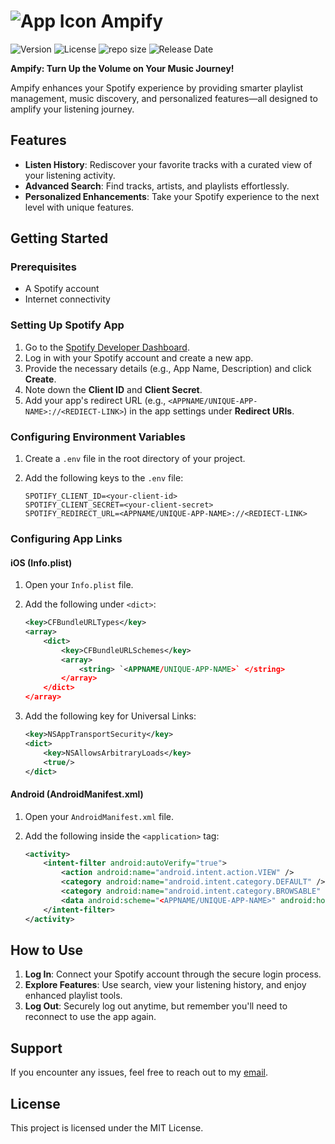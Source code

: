 # ![App Icon](https://github.com/samanjhutty/ampify/blob/main/android/app/src/main/res/mipmap-hdpi/ic_launcher.png) Ampify

![Version](https://img.shields.io/github/v/release/samanjhutty/ampify)
![License](https://img.shields.io/github/license/samanjhutty/ampify)
![repo size](https://img.shields.io/github/repo-size/samanjhutty/ampify)
![Release Date](https://img.shields.io/github/release-date/samanjhutty/ampify)

**Ampify: Turn Up the Volume on Your Music Journey!**

Ampify enhances your Spotify experience by providing smarter playlist management, music discovery, and personalized features—all designed to amplify your listening journey.

## Features

- **Listen History**: Rediscover your favorite tracks with a curated view of your listening activity.
- **Advanced Search**: Find tracks, artists, and playlists effortlessly.
- **Personalized Enhancements**: Take your Spotify experience to the next level with unique features.

## Getting Started

### Prerequisites

- A Spotify account
- Internet connectivity

### Setting Up Spotify App

1. Go to the [Spotify Developer Dashboard](https://developer.spotify.com/dashboard/).
2. Log in with your Spotify account and create a new app.
3. Provide the necessary details (e.g., App Name, Description) and click **Create**.
4. Note down the **Client ID** and **Client Secret**.
5. Add your app's redirect URL (e.g., `<APPNAME/UNIQUE-APP-NAME>://<REDIECT-LINK>`) in the app settings under **Redirect URIs**.

### Configuring Environment Variables

1. Create a `.env` file in the root directory of your project.
2. Add the following keys to the `.env` file:

   ```env
   SPOTIFY_CLIENT_ID=<your-client-id>
   SPOTIFY_CLIENT_SECRET=<your-client-secret>
   SPOTIFY_REDIRECT_URL=<APPNAME/UNIQUE-APP-NAME>://<REDIECT-LINK>
   ```

### Configuring App Links

#### iOS (Info.plist)

1. Open your `Info.plist` file.
2. Add the following under `<dict>`:

   ```xml
   <key>CFBundleURLTypes</key>
   <array>
       <dict>
           <key>CFBundleURLSchemes</key>
           <array>
               <string> `<APPNAME/UNIQUE-APP-NAME>` </string>
           </array>
       </dict>
   </array>
   ```

3. Add the following key for Universal Links:

   ```xml
   <key>NSAppTransportSecurity</key>
   <dict>
       <key>NSAllowsArbitraryLoads</key>
       <true/>
   </dict>
   ```

#### Android (AndroidManifest.xml)

1. Open your `AndroidManifest.xml` file.
2. Add the following inside the `<application>` tag:

   ```xml
   <activity>
       <intent-filter android:autoVerify="true">
           <action android:name="android.intent.action.VIEW" />
           <category android:name="android.intent.category.DEFAULT" />
           <category android:name="android.intent.category.BROWSABLE" />
           <data android:scheme="<APPNAME/UNIQUE-APP-NAME>" android:host="<REDIECT-LINK>" />
       </intent-filter>
   </activity>
   ```

## How to Use

1. **Log In**: Connect your Spotify account through the secure login process.
2. **Explore Features**: Use search, view your listening history, and enjoy enhanced playlist tools.
3. **Log Out**: Securely log out anytime, but remember you'll need to reconnect to use the app again.

## Support

If you encounter any issues, feel free to reach out to my [email](mailto:samandeep.flutterdev@gmail.com).

## License

This project is licensed under the MIT License.
